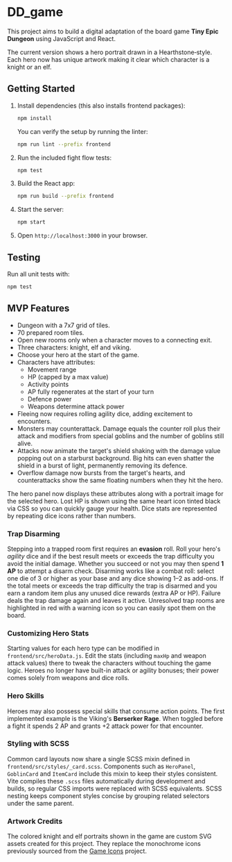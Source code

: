 # DD_game

This project aims to build a digital adaptation of the board game **Tiny Epic Dungeon** using JavaScript and React.

The current version shows a hero portrait drawn in a Hearthstone‑style. Each hero now has unique artwork making it clear which character is a knight or an elf.

## Getting Started

1. Install dependencies (this also installs frontend packages):
   ```bash
   npm install
   ```
   You can verify the setup by running the linter:
   ```bash
   npm run lint --prefix frontend
   ```
2. Run the included fight flow tests:
   ```bash
   npm test
   ```
3. Build the React app:
   ```bash
   npm run build --prefix frontend
   ```
4. Start the server:
   ```bash
   npm start
   ```

5. Open `http://localhost:3000` in your browser.

## Testing

Run all unit tests with:
```bash
npm test
```

## MVP Features
- Dungeon with a 7x7 grid of tiles.
- 70 prepared room tiles.
- Open new rooms only when a character moves to a connecting exit.
- Three characters: knight, elf and viking.
- Choose your hero at the start of the game.
- Characters have attributes:
  - Movement range
  - HP (capped by a max value)
  - Activity points
  - AP fully regenerates at the start of your turn
  - Defence power
  - Weapons determine attack power
- Fleeing now requires rolling agility dice, adding excitement to encounters.
- Monsters may counterattack. Damage equals the counter roll plus their attack
  and modifiers from special goblins and the number of goblins still alive.
- Attacks now animate the target's shield shaking with the damage value popping
  out on a starburst background. Big hits can even shatter the shield in a
  burst of light, permanently removing its defence.
- Overflow damage now bursts from the target's hearts, and counterattacks show
  the same floating numbers when they hit the hero.

The hero panel now displays these attributes along with a portrait image for the selected hero. Lost HP is shown using the same heart icon tinted black via CSS so you can quickly gauge your health. Dice stats are represented by repeating dice icons rather than numbers.

### Trap Disarming

Stepping into a trapped room first requires an **evasion** roll. Roll your hero's *agility* dice and if the best result meets or exceeds the trap difficulty you avoid the initial damage. Whether you succeed or not you may then spend **1 AP** to attempt a disarm check. Disarming works like a combat roll: select one die of 3 or higher as your base and any dice showing 1–2 as add-ons. If the total meets or exceeds the trap difficulty the trap is disarmed and you earn a random item plus any unused dice rewards (extra AP or HP). Failure deals the trap damage again and leaves it active. Unresolved trap rooms are highlighted in red with a warning icon so you can easily spot them on the board.

### Customizing Hero Stats

Starting values for each hero type can be modified in
`frontend/src/heroData.js`. Edit the stats (including `maxHp` and weapon attack
values) there to tweak the characters without touching the game logic. Heroes no
longer have built-in attack or agility bonuses; their power comes solely from
weapons and dice rolls.

### Hero Skills

Heroes may also possess special skills that consume action points. The first
implemented example is the Viking's **Berserker Rage**. When toggled before a
fight it spends 2 AP and grants +2 attack power for that encounter.

### Styling with SCSS

Common card layouts now share a single SCSS mixin defined in
`frontend/src/styles/_card.scss`. Components such as `HeroPanel`, `GoblinCard`
and `ItemCard` include this mixin to keep their styles consistent. Vite compiles
these `.scss` files automatically during development and builds, so regular CSS
imports were replaced with SCSS equivalents. SCSS nesting keeps component styles
concise by grouping related selectors under the same parent.

### Artwork Credits

The colored knight and elf portraits shown in the game are custom SVG assets
created for this project. They replace the monochrome icons previously sourced
from the [Game Icons](https://game-icons.net/) project.
